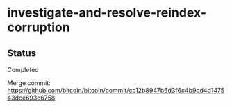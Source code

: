 # investigate-and-resolve-reindex-corruption

## Status
Completed

Merge commit: https://github.com/bitcoin/bitcoin/commit/cc12b8947b6d3f6c4b9cd4d147543dce693c6758
